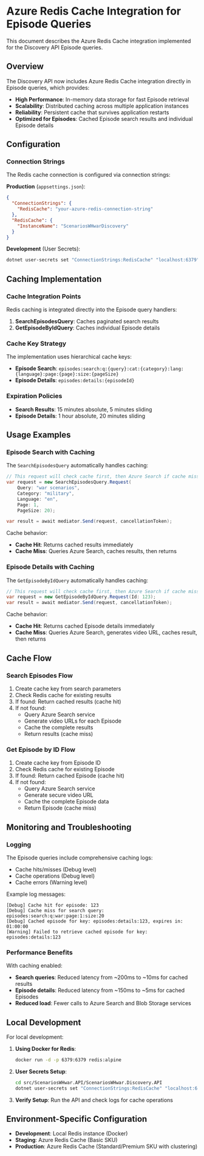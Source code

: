 # Azure Redis Cache Integration for Episode Queries

This document describes the Azure Redis Cache integration implemented for the Discovery API Episode queries.

## Overview

The Discovery API now includes Azure Redis Cache integration directly in Episode queries, which provides:

- **High Performance**: In-memory data storage for fast Episode retrieval
- **Scalability**: Distributed caching across multiple application instances
- **Reliability**: Persistent cache that survives application restarts
- **Optimized for Episodes**: Cached Episode search results and individual Episode details

## Configuration

### Connection Strings

The Redis cache connection is configured via connection strings:

**Production** (`appsettings.json`):

```json
{
  "ConnectionStrings": {
    "RedisCache": "your-azure-redis-connection-string"
  },
  "RedisCache": {
    "InstanceName": "ScenariosWHwarDiscovery"
  }
}
```

**Development** (User Secrets):

```bash
dotnet user-secrets set "ConnectionStrings:RedisCache" "localhost:6379"
```

## Caching Implementation

### Cache Integration Points

Redis caching is integrated directly into the Episode query handlers:

1. **SearchEpisodesQuery**: Caches paginated search results
2. **GetEpisodeByIdQuery**: Caches individual Episode details

### Cache Key Strategy

The implementation uses hierarchical cache keys:

- **Episode Search**: `episodes:search:q:{query}:cat:{category}:lang:{language}:page:{page}:size:{pageSize}`
- **Episode Details**: `episodes:details:{episodeId}`

### Expiration Policies

- **Search Results**: 15 minutes absolute, 5 minutes sliding
- **Episode Details**: 1 hour absolute, 20 minutes sliding

## Usage Examples

### Episode Search with Caching

The `SearchEpisodesQuery` automatically handles caching:

```csharp
// This request will check cache first, then Azure Search if cache miss
var request = new SearchEpisodesQuery.Request(
    Query: "war scenarios",
    Category: "military",
    Language: "en",
    Page: 1,
    PageSize: 20);

var result = await mediator.Send(request, cancellationToken);
```

Cache behavior:

- **Cache Hit**: Returns cached results immediately
- **Cache Miss**: Queries Azure Search, caches results, then returns

### Episode Details with Caching

The `GetEpisodeByIdQuery` automatically handles caching:

```csharp
// This request will check cache first, then Azure Search if cache miss
var request = new GetEpisodeByIdQuery.Request(Id: 123);
var result = await mediator.Send(request, cancellationToken);
```

Cache behavior:

- **Cache Hit**: Returns cached Episode details immediately
- **Cache Miss**: Queries Azure Search, generates video URL, caches result, then returns

## Cache Flow

### Search Episodes Flow

1. Create cache key from search parameters
2. Check Redis cache for existing results
3. If found: Return cached results (cache hit)
4. If not found:
   - Query Azure Search service
   - Generate video URLs for each Episode
   - Cache the complete results
   - Return results (cache miss)

### Get Episode by ID Flow

1. Create cache key from Episode ID
2. Check Redis cache for existing Episode
3. If found: Return cached Episode (cache hit)
4. If not found:
   - Query Azure Search service
   - Generate secure video URL
   - Cache the complete Episode data
   - Return Episode (cache miss)

## Monitoring and Troubleshooting

### Logging

The Episode queries include comprehensive caching logs:

- Cache hits/misses (Debug level)
- Cache operations (Debug level)
- Cache errors (Warning level)

Example log messages:

```
[Debug] Cache hit for episode: 123
[Debug] Cache miss for search query: episodes:search:q:war:page:1:size:20
[Debug] Cached episode for key: episodes:details:123, expires in: 01:00:00
[Warning] Failed to retrieve cached episode for key: episodes:details:123
```

### Performance Benefits

With caching enabled:

- **Search queries**: Reduced latency from ~200ms to ~10ms for cached results
- **Episode details**: Reduced latency from ~150ms to ~5ms for cached Episodes
- **Reduced load**: Fewer calls to Azure Search and Blob Storage services

## Local Development

For local development:

1. **Using Docker for Redis**:

   ```bash
   docker run -d -p 6379:6379 redis:alpine
   ```

2. **User Secrets Setup**:

   ```bash
   cd src/ScenariosWHwar.API/ScenariosWHwar.Discovery.API
   dotnet user-secrets set "ConnectionStrings:RedisCache" "localhost:6379"
   ```

3. **Verify Setup**: Run the API and check logs for cache operations

## Environment-Specific Configuration

- **Development**: Local Redis instance (Docker)
- **Staging**: Azure Redis Cache (Basic SKU)
- **Production**: Azure Redis Cache (Standard/Premium SKU with clustering)

